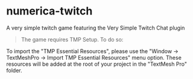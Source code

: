 # numerica-twitch
 A very simple twitch game featuring the Very Simple Twitch Chat plugin

> The game requires TMP Setup. To do so:

To import the "TMP Essential Resources", please use the "Window -> TextMeshPro -> Import TMP Essential Resources" menu option. These resources will be added at the root of your project in the "TextMesh Pro" folder.